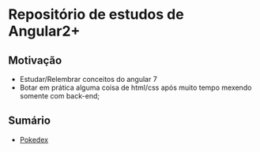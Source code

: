 # Repositório de estudos de Angular2+

## Motivação
- Estudar/Relembrar conceitos do angular 7
- Botar em prática alguma coisa de html/css após muito tempo mexendo somente com back-end;

## Sumário 
- [Pokedex](./pokedex/README.MD)

